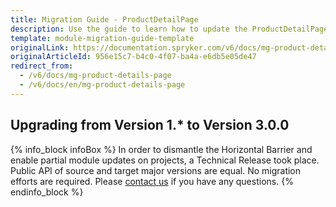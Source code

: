 ```yaml
---
title: Migration Guide - ProductDetailPage
description: Use the guide to learn how to update the ProductDetailPage module.
template: module-migration-guide-template
originalLink: https://documentation.spryker.com/v6/docs/mg-product-details-page
originalArticleId: 956e15c7-b4c0-4f07-ba4a-e6db5e05de47
redirect_from:
  - /v6/docs/mg-product-details-page
  - /v6/docs/en/mg-product-details-page
---
```


## Upgrading from Version 1.* to Version 3.0.0

{% info_block infoBox %}
In order to dismantle the Horizontal Barrier and enable partial module updates on projects, a Technical Release took place. Public API of source and target major versions are equal. No migration efforts are required. Please [contact us](https://spryker.com/en/support/) if you have any questions.
{% endinfo_block %}
